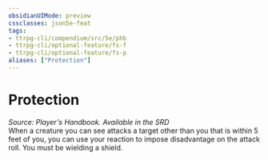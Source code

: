 ```yaml
---
obsidianUIMode: preview
cssclasses: json5e-feat
tags:
- ttrpg-cli/compendium/src/5e/phb
- ttrpg-cli/optional-feature/fs-f
- ttrpg-cli/optional-feature/fs-p
aliases: ["Protection"]
---
```

# Protection
*Source: Player's Handbook. Available in the <span title='Systems Reference Document (5.1)'>SRD</span>*  
When a creature you can see attacks a target other than you that is within 5 feet of you, you can use your reaction to impose disadvantage on the attack roll. You must be wielding a shield.